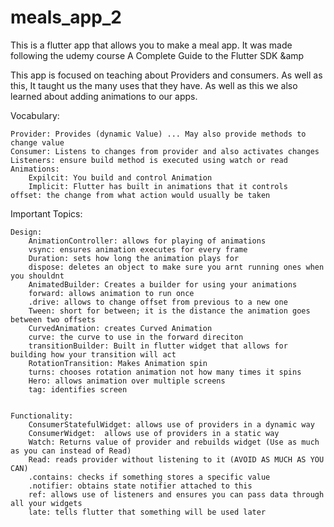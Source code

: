 # meals_app_2

This is a flutter app that allows you to make a meal app.
It was made following the udemy course A Complete Guide to 
the Flutter SDK &amp

This app is focused on teaching about Providers and consumers. As well as this, It taught 
us the many uses that they have. As well as this we also learned about adding animations 
to our apps.

Vocabulary: 

    Provider: Provides (dynamic Value) ... May also provide methods to change value
    Consumer: Listens to changes from provider and also activates changes
    Listeners: ensure build method is executed using watch or read
    Animations: 
        Expilcit: You build and control Animation
        Implicit: Flutter has built in animations that it controls
    offset: the change from what action would usually be taken
    

Important Topics:

    Design:
        AnimationController: allows for playing of animations
        vsync: ensures animation executes for every frame
        Duration: sets how long the animation plays for
        dispose: deletes an object to make sure you arnt running ones when you shouldnt
        AnimatedBuilder: Creates a builder for using your animations
        forward: allows animation to run once
        .drive: allows to change offset from previous to a new one
        Tween: short for between; it is the distance the animation goes between two offsets
        CurvedAnimation: creates Curved Animation
        curve: the curve to use in the forward direciton
        transitionBuilder: Built in flutter widget that allows for building how your transition will act
        RotationTransition: Makes Animation spin
        turns: chooses rotation animation not how many times it spins
        Hero: allows animation over multiple screens
        tag: identifies screen
        

    Functionality:
        ConsumerStatefulWidget: allows use of providers in a dynamic way
        ConsumerWidget:  allows use of providers in a static way
        Watch: Returns value of provider and rebuilds widget (Use as much as you can instead of Read)
        Read: reads provider without listening to it (AVOID AS MUCH AS YOU CAN)
        .contains: checks if something stores a specific value
        .notifier: obtains state notifier attached to this 
        ref: allows use of listeners and ensures you can pass data through all your widgets
        late: tells flutter that something will be used later
        





